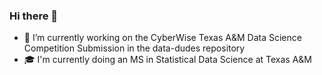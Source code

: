 ### Hi there 👋

- 🔭 I’m currently working on the CyberWise Texas A&M Data Science Competition Submission in the data-dudes repository
- :mortar_board: I'm currently doing an MS in Statistical Data Science at Texas A&M
